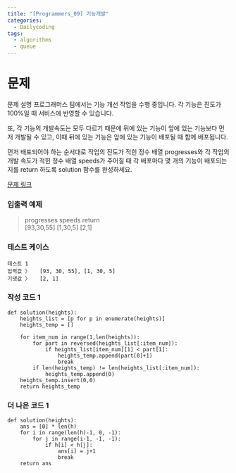 ```yaml
---
title: "[Programmers_09] 기능개발"
categories:
  - Dailycoding
tags:
  - algorithms
  - queue
---
```


# 문제
문제 설명
프로그래머스 팀에서는 기능 개선 작업을 수행 중입니다. 각 기능은 진도가 100%일 때 서비스에 반영할 수 있습니다.

또, 각 기능의 개발속도는 모두 다르기 때문에 뒤에 있는 기능이 앞에 있는 기능보다 먼저 개발될 수 있고, 이때 뒤에 있는 기능은 앞에 있는 기능이 배포될 때 함께 배포됩니다.

먼저 배포되어야 하는 순서대로 작업의 진도가 적힌 정수 배열 progresses와 각 작업의 개발 속도가 적힌 정수 배열 speeds가 주어질 때 각 배포마다 몇 개의 기능이 배포되는지를 return 하도록 solution 함수를 완성하세요.

[문제 링크](https://programmers.co.kr/learn/courses/30/lessons/42586)

### 입출력 예제
> progresses	speeds	return  
[93,30,55]	[1,30,5]	[2,1]  

### 테스트 케이스
```
테스트 1
입력값 〉	[93, 30, 55], [1, 30, 5]
기댓값 〉	[2, 1]
```

### 작성 코드 1
```
def solution(heights):
    heights_list = [p for p in enumerate(heights)]
    heights_temp = []

    for item_num in range(1,len(heights)):
        for part in reversed(heights_list[:item_num]):
            if heights_list[item_num][1] < part[1]:
                heights_temp.append(part[0]+1)
                break
        if len(heights_temp) != len(heights_list[:item_num]):
            heights_temp.append(0)
    heights_temp.insert(0,0)
    return heights_temp
```

### 더 나은 코드 1
```
def solution(heights):
    ans = [0] * len(h)
    for i in range(len(h)-1, 0, -1):
        for j in range(i-1, -1, -1):
            if h[i] < h[j]:
                ans[i] = j+1
                break
    return ans
```
